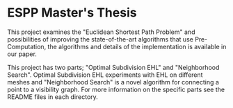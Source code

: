 # ESPP Master's Thesis
This project examines the "Euclidean Shortest Path Problem" and
possibilities of improving the state-of-the-art algorithms that use Pre-Computation,
the algorithms and details of the implementation is available in our paper.

This project has two parts; "Optimal Subdivision EHL" and "Neighborhood Search".
Optimal Subdivision EHL experiments with EHL on different meshes
and "Neighborhood Search" is a novel algorithm for connecting
a point to a visibility graph.
For more information on the specific parts see the README files in each directory.